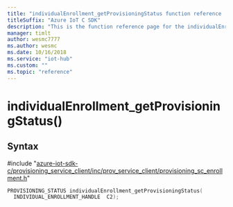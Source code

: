 ```yaml
---                             
title: "individualEnrollment_getProvisioningStatus function reference | Microsoft Docs" 
titleSuffix: "Azure IoT C SDK"            
description: "This is the function reference page for the individualEnrollment_getProvisioningStatus() function in the Azure IoT C SDK. This SDK is used with Azure IoT Hub and Azure IoT Hub Device Provisioning Service"            
manager: timlt                 
author: wesmc7777              
ms.author: wesmc               
ms.date: 10/16/2018                    
ms.service: "iot-hub"             
ms.custom: ""                
ms.topic: "reference"        
---                            
```


# individualEnrollment_getProvisioningStatus()

## Syntax

\#include "[azure-iot-sdk-c/provisioning_service_client/inc/prov_service_client/provisioning_sc_enrollment.h](../provisioning-sc-enrollment-h.md)"  
```C
PROVISIONING_STATUS individualEnrollment_getProvisioningStatus(
  INDIVIDUAL_ENROLLMENT_HANDLE  C2);
```

